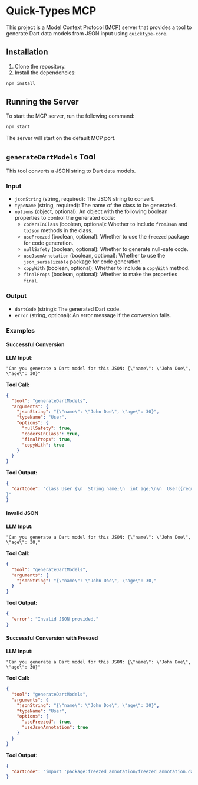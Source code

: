 # Quick-Types MCP

This project is a Model Context Protocol (MCP) server that provides a tool to generate Dart data models from JSON input using `quicktype-core`.

## Installation

1. Clone the repository.
2. Install the dependencies:

```bash
npm install
```

## Running the Server

To start the MCP server, run the following command:

```bash
npm start
```

The server will start on the default MCP port.

## `generateDartModels` Tool

This tool converts a JSON string to Dart data models.

### Input

*   `jsonString` (string, required): The JSON string to convert.
*   `typeName` (string, required): The name of the class to be generated.
*   `options` (object, optional): An object with the following boolean properties to control the generated code:
    *   `codersInClass` (boolean, optional): Whether to include `fromJson` and `toJson` methods in the class.
    *   `useFreezed` (boolean, optional): Whether to use the `freezed` package for code generation.
    *   `nullSafety` (boolean, optional): Whether to generate null-safe code.
    *   `useJsonAnnotation` (boolean, optional): Whether to use the `json_serializable` package for code generation.
    *   `copyWith` (boolean, optional): Whether to include a `copyWith` method.
    *   `finalProps` (boolean, optional): Whether to make the properties `final`.

### Output

*   `dartCode` (string): The generated Dart code.
*   `error` (string, optional): An error message if the conversion fails.

### Examples

#### Successful Conversion

**LLM Input:**

```
"Can you generate a Dart model for this JSON: {\"name\": \"John Doe\", \"age\": 30}"
```

**Tool Call:**

```json
{
  "tool": "generateDartModels",
  "arguments": {
    "jsonString": "{\"name\": \"John Doe\", \"age\": 30}",
    "typeName": "User",
    "options": {
      "nullSafety": true,
      "codersInClass": true,
      "finalProps": true,
      "copyWith": true
    }
  }
}
```

**Tool Output:**

```json
{
  "dartCode": "class User {\n  String name;\n  int age;\n\n  User({required this.name, required this.age});\n\n  factory User.fromJson(Map<String, dynamic> json) => User(\n    name: json[\"name\"],\n    age: json[\"age\"],\n  );\n\n  Map<String, dynamic> toJson() => {\n    \"name\": name,\n    \"age\": age,\n  };
}"
}
```

#### Invalid JSON

**LLM Input:**

```
"Can you generate a Dart model for this JSON: {\"name\": \"John Doe\", \"age\": 30,"
```

**Tool Call:**

```json
{
  "tool": "generateDartModels",
  "arguments": {
    "jsonString": "{\"name\": \"John Doe\", \"age\": 30,"
  }
}
```

**Tool Output:**

```json
{
  "error": "Invalid JSON provided."
}
```
#### Successful Conversion with Freezed

**LLM Input:**

```
"Can you generate a Dart model for this JSON: {\"name\": \"John Doe\", \"age\": 30}"
```

**Tool Call:**

```json
{
  "tool": "generateDartModels",
  "arguments": {
    "jsonString": "{\"name\": \"John Doe\", \"age\": 30}",
    "typeName": "User",
    "options": {
      "useFreezed": true,
      "useJsonAnnotation": true
    }
  }
}
```

**Tool Output:**

```json
{
  "dartCode": "import 'package:freezed_annotation/freezed_annotation.dart';\n\npart 'user.freezed.dart';\npart 'user.g.dart';\n\n@freezed\nclass User with _\$User {\n    const factory User({\n        required String name,\n        required int age,\n    }) = _User;\n\n    factory User.fromJson(Map<String, dynamic> json) => _\$UserFromJson(json);\n}"
}
```